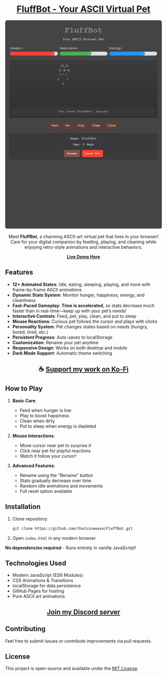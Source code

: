 <div align="center">

# [FluffBot - Your ASCII Virtual Pet](https://thatsinewave.github.io/FluffBot)

![Banner](https://raw.githubusercontent.com/ThatSINEWAVE/FluffBot/refs/heads/main/.github/SCREENSHOTS/FluffBot.png)

Meet **FluffBot**, a charming ASCII-art virtual pet that lives in your browser! Care for your digital companion by feeding, playing, and cleaning while enjoying retro-style animations and interactive behaviors.

**[Live Demo Here](https://thatsinewave.github.io/FluffBot)**

</div>

## Features  

- **12+ Animated States**: Idle, eating, sleeping, playing, and more with frame-by-frame ASCII animations  
- **Dynamic Stats System**: Monitor hunger, happiness, energy, and cleanliness  
- **Fast-Paced Gameplay**: **Time is accelerated**, so stats decrease much faster than in real-time—keep up with your pet’s needs!  
- **Interactive Controls**: Feed, pet, play, clean, and put to sleep  
- **Mouse Reactions**: Curious pet follows the cursor and plays with clicks  
- **Personality System**: Pet changes states based on needs (hungry, bored, tired, etc.)  
- **Persistent Progress**: Auto-saves to localStorage  
- **Customization**: Rename your pet anytime  
- **Responsive Design**: Works on both desktop and mobile  
- **Dark Mode Support**: Automatic theme switching  

<div align="center">

## ☕ [Support my work on Ko-Fi](https://ko-fi.com/thatsinewave)

</div>

## How to Play

1. **Basic Care**:
   - Feed when hunger is low
   - Play to boost happiness
   - Clean when dirty
   - Put to sleep when energy is depleted

2. **Mouse Interactions**:
   - Move cursor near pet to surprise it
   - Click near pet for playful reactions
   - Watch it follow your cursor!

3. **Advanced Features**:
   - Rename using the "Rename" button
   - Stats gradually decrease over time
   - Random idle animations and movements
   - Full reset option available

## Installation

1. Clone repository:
   ```bash
   git clone https://github.com/thatsinewave/FluffBot.git
   ```
2. Open `index.html` in any modern browser

**No dependencies required** - Runs entirely in vanilla JavaScript!

## Technologies Used
- Modern JavaScript (ES6 Modules)
- CSS Animations & Transitions
- localStorage for data persistence
- GitHub Pages for hosting
- Pure ASCII art animations

<div align="center">

## [Join my Discord server](https://discord.gg/2nHHHBWNDw)

</div>

## Contributing

Feel free to submit issues or contribute improvements via pull requests.

## License

This project is open-source and available under the [MIT License](LICENSE).
